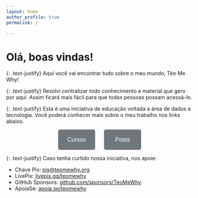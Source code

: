 ```yaml
---
layout: home
author_profile: true
permalink: /

---
```


# Olá, boas vindas!

{: .text-justify}
Aqui você vai encontrar tudo sobre o meu mundo, Téo Me Why!

{: .text-justify}
Resolvi centralizar todo conhecimento e material que gero por aqui. Assim ficará mais fácil para que todas pessoas possam acessá-lo.

{: .text-justify}
Esta é uma iniciativa de educação voltada a área de dados e tecnologia. Você poderá conhecer mais sobre o meu trabalho nos links abaixo.

<div style="text-align: center;">
  <a href="/courses/" style="text-decoration: none; color: inherit;">
  <button style="display: inline-block; margin: 0 10px; width: 100px; height: 55px; background-color: #6f777d; color: white; padding: 10px 20px; border: none; border-radius: 5px; text-align: center; text-decoration: none; font-size: 16px; cursor: pointer;background-size: cover;">
  Cursos
  </button>
  </a>
  
  <a href="/posts/" style="text-decoration: none; color: inherit;">
  <button style="display: inline-block; margin: 0 10px; width: 100px; height: 55px; background-color: #6f777d; color: white; padding: 10px 20px; border: none; border-radius: 5px; text-align: center; text-decoration: none; font-size: 16px; cursor: pointer;background-size: cover;">
  Posts
  </button>
  </a>
</div>

{: .text-justify}
Caso tenha curtido nossa iniciativa, nos apoie:

- Chave Pix: pix@teomewhy.org
- LivePix: [livepix.gg/teomewhy](https://livepix.gg/teomewhy)
- GitHub Sponsors: [github.com/sponsors/TeoMeWhy](https://github.com/sponsors/TeoMeWhy)
- ApoiaSe: [apoia.se/teomewhy](https://apoia.se/teomewhy)
